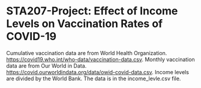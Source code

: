 # STA207-Project: Effect of Income Levels on Vaccination Rates of COVID-19
Cumulative vaccination data are from World Health Organization. https://covid19.who.int/who-data/vaccination-data.csv.
Monthly vaccination data are from Our World in Data. https://covid.ourworldindata.org/data/owid-covid-data.csv.
Income levels are divided by the World Bank. The data is in the income_levle.csv file.
